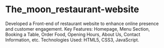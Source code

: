 # The_moon_restaurant-website
Developed a Front-end of restaurant website to enhance online presence and customer engagement. Key Features: Homepage, Menu Section, Booking a Table, Order Food, Opening Hours, About Us, Contact Information, etc. Technologies Used: HTML5, CSS3, JavaScript.
